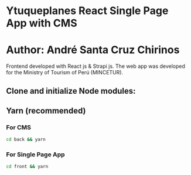 # Ytuqueplanes React Single Page App with CMS
# Author:  André Santa Cruz Chirinos
Frontend developed with React js & Strapi js. The web app was developed for the Ministry of Tourism of Perú (MINCETUR).

## Clone and initialize Node modules:

## Yarn (recommended)

### For CMS
```sh
cd back && yarn
```

### For Single Page App
```sh
cd front && yarn
```